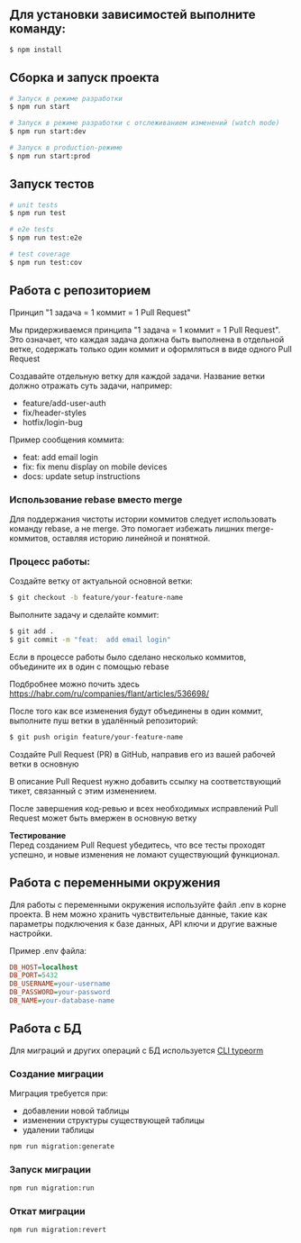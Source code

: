 ## Для установки зависимостей выполните команду:

```bash
$ npm install
```

## Сборка и запуск проекта

```bash
# Запуск в режиме разработки
$ npm run start

# Запуск в режиме разработки с отслеживанием изменений (watch mode)
$ npm run start:dev

# Запуск в production-режиме
$ npm run start:prod
```

## Запуск тестов

```bash
# unit tests
$ npm run test

# e2e tests
$ npm run test:e2e

# test coverage
$ npm run test:cov
```

## Работа с репозиторием

Принцип "1 задача = 1 коммит = 1 Pull Request"

Мы придерживаемся принципа "1 задача = 1 коммит = 1 Pull Request". Это означает, что каждая задача должна быть выполнена в отдельной ветке, содержать только один коммит и оформляться в виде одного Pull Request

Создавайте отдельную ветку для каждой задачи. Название ветки должно отражать суть задачи, например:

- feature/add-user-auth
- fix/header-styles
- hotfix/login-bug

Пример сообщения коммита:

- feat: add email login
- fix: fix menu display on mobile devices
- docs: update setup instructions

### Использование rebase вместо merge

Для поддержания чистоты истории коммитов следует использовать команду rebase, а не merge. Это помогает избежать лишних merge-коммитов, оставляя историю линейной и понятной.

### Процесс работы:

Создайте ветку от актуальной основной ветки:

```bash
$ git checkout -b feature/your-feature-name
```

Выполните задачу и сделайте коммит:

```bash
$ git add .
$ git commit -m "feat:  add email login"
```

Если в процессе работы было сделано несколько коммитов, объедините их в один с помощью rebase

Подбробнее можно почить здесь https://habr.com/ru/companies/flant/articles/536698/

После того как все изменения будут объединены в один коммит, выполните пуш ветки в удалённый репозиторий:

```bash
$ git push origin feature/your-feature-name
```

Создайте Pull Request (PR) в GitHub, направив его из вашей рабочей ветки в основную

В описание Pull Request нужно добавить ссылку на соответствующий тикет, связанный с этим изменением.

После завершения код-ревью и всех необходимых исправлений Pull Request может быть вмержен в основную ветку

**Тестирование**  
Перед созданием Pull Request убедитесь, что все тесты проходят успешно, и новые изменения не ломают существующий функционал.

## Работа с переменными окружения

Для работы с переменными окружения используйте файл .env в корне проекта. В нем можно хранить чувствительные данные, такие как параметры подключения к базе данных, API ключи и другие важные настройки.

Пример .env файла:

```ini
DB_HOST=localhost
DB_PORT=5432
DB_USERNAME=your-username
DB_PASSWORD=your-password
DB_NAME=your-database-name
```

## Работа с БД
Для миграций и других операций с БД используется [CLI typeorm](https://typeorm.io/using-cli)

### Создание миграции

Миграция требуется при:
- добавлении новой таблицы
- изменении структуры существующей таблицы
- удалении таблицы

```bash
npm run migration:generate
```

### Запуск миграции

```bash
npm run migration:run
```

### Откат миграции

```bash
npm run migration:revert
```

